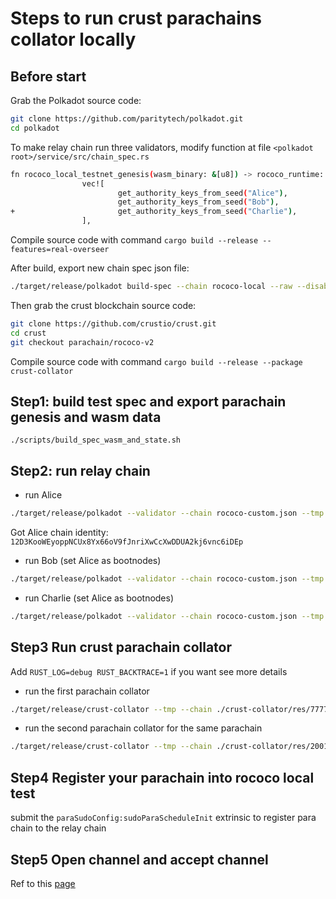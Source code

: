# Steps to run crust parachains collator locally

## Before start

Grab the Polkadot source code:

```bash
git clone https://github.com/paritytech/polkadot.git
cd polkadot
```

To make relay chain run three validators, modify function at file ```<polkadot root>/service/src/chain_spec.rs```

```sh
fn rococo_local_testnet_genesis(wasm_binary: &[u8]) -> rococo_runtime::GenesisCo
                vec![
                        get_authority_keys_from_seed("Alice"),
                        get_authority_keys_from_seed("Bob"),
+                       get_authority_keys_from_seed("Charlie"),
                ],
```

Compile source code with command ```cargo build --release --features=real-overseer```

After build, export new chain spec json file:

```sh
./target/release/polkadot build-spec --chain rococo-local --raw --disable-default-bootnode > rococo-custom.json
```

Then grab the crust blockchain source code:

```bash
git clone https://github.com/crustio/crust.git
cd crust
git checkout parachain/rococo-v2
```

Compile source code with command ```cargo build --release --package crust-collator```

## Step1: build test spec and export parachain genesis and wasm data

```shell script
./scripts/build_spec_wasm_and_state.sh
```

## Step2: run relay chain

- run Alice

```sh
./target/release/polkadot --validator --chain rococo-custom.json --tmp --node-key 0000000000000000000000000000000000000000000000000000000000000001 --rpc-cors all --ws-port 9944 --port 30333 --alice
```

Got Alice chain identity:
```12D3KooWEyoppNCUx8Yx66oV9fJnriXwCcXwDDUA2kj6vnc6iDEp```

 - run Bob (set Alice as bootnodes)

 ```sh
./target/release/polkadot --validator --chain rococo-custom.json --tmp --rpc-cors all --ws-port 9955 --port 30334 --bob --bootnodes /ip4/127.0.0.1/tcp/30333/p2p/12D3KooWEyoppNCUx8Yx66oV9fJnriXwCcXwDDUA2kj6vnc6iDEp
```

 - run Charlie (set Alice as bootnodes)

 ```sh
./target/release/polkadot --validator --chain rococo-custom.json --tmp --rpc-cors all --ws-port 9966 --port 30335 --charlie --bootnodes /ip4/127.0.0.1/tcp/30333/p2p/12D3KooWEyoppNCUx8Yx66oV9fJnriXwCcXwDDUA2kj6vnc6iDEp
```

## Step3 Run crust parachain collator

Add ```RUST_LOG=debug RUST_BACKTRACE=1``` if you want see more details

 - run the first parachain collator

 ```sh
./target/release/crust-collator --tmp --chain ./crust-collator/res/7777.json --parachain-id 7777 --port 40343 --ws-port 9953 --rpc-cors all --validator -lruntime=debug  -- --chain ../polkadot/rococo-custom.json
```

 - run the second parachain collator for the same parachain

 ```sh
./target/release/crust-collator --tmp --chain ./crust-collator/res/2001.json --parachain-id 2001 --port 40342 --ws-port 9952 --rpc-cors all --validator -lruntime=debug  -- --chain ../polkadot/rococo-custom.json
```

## Step4 Register your parachain into rococo local test
submit the `paraSudoConfig:sudoParaScheduleInit` extrinsic to register para chain to the relay chain

## Step5 Open channel and accept channel
Ref to this [page](https://wiki.acala.network/build/development-guide/composable-chains/open-hrmp-channel)